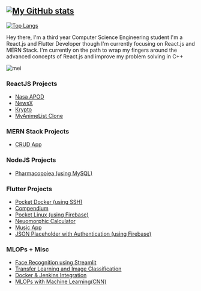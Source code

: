 [![My GitHub stats](https://github-readme-stats.vercel.app/api?username=kevkanae&show_icons=true&theme=buefy)](https://github.com/kevkanae/github-readme-stats)     
----
[![Top Langs](https://github-readme-stats.vercel.app/api/top-langs/?username=kevkanae&theme=buefy&layout=compact)](https://github.com/kevkanae/github-readme-stats)

Hey there, I'm a third year Computer Science Engineering student
I'm a React.js and Flutter Developer though I'm currently focusing on React.js and MERN Stack.
I'm currently on the path to wrap my fingers around the advanced concepts of React.js and improve my problem solving in C++

![mei](https://media.giphy.com/media/ZVik7pBtu9dNS/giphy.gif)

### ReactJS Projects
- [Nasa APOD](https://github.com/kevkanae/nasa-apod-ReactJS)
- [NewsX](https://github.com/kevkanae/newsX-reactJS)
- [Krypto](https://github.com/kevkanae/krypto)
- [MyAnimeList Clone](https://github.com/kevkanae/MyAnimeList-Clone)

### MERN Stack Projects
- [CRUD App](https://github.com/kevkanae/crud-mern-stack)

### NodeJS Projects
- [Pharmacopoiea (using MySQL)](https://github.com/kevkanae/Pharmacopoeia)

### Flutter Projects
- [Pocket Docker (using SSH)](https://github.com/kevkanae/pocket_docker)
- [Compendium](https://github.com/kevkanae/Compendium)
- [Pocket Linux (using Firebase)](https://github.com/kevkanae/Terminal_App)
- [Neuomorphic Calculator](https://github.com/kevkanae/Flutter-Calculator)
- [Music App](https://github.com/kevkanae/music_app)
- [JSON Placeholder with Authentication (using Firebase)](https://github.com/kevkanae/flutter-JSON-Firebase)

### MLOPs + Misc
- [Face Recognition using Streamlit](https://github.com/kevkanae/Streamlit-Face-Recognition)
- [Transfer Learning and Image Classification](https://github.com/kevkanae/Transfer-Learning-Image-Classification)
- [Docker & Jenkins Integration](https://github.com/kevkanae/Docker-Jenkins-for-CI-CD)
- [MLOPs with Machine Learning(CNN)](https://github.com/kevkanae/MLOps-ML-CNN-with-Docker-and-DevOps-)
